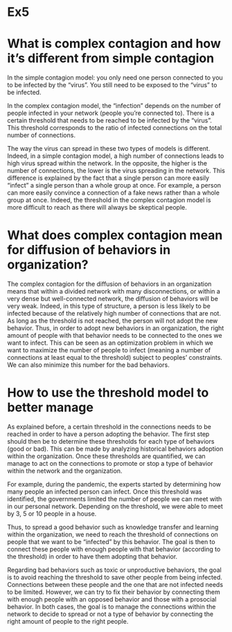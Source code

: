 Ex5
================

# What is complex contagion and how it’s different from simple contagion

In the simple contagion model: you only need one person connected to you
to be infected by the “virus”. You still need to be exposed to the
“virus” to be infected.

In the complex contagion model, the “infection” depends on the number of
people infected in your network (people you’re connected to). There is a
certain threshold that needs to be reached to be infected by the
“virus”. This threshold corresponds to the ratio of infected connections
on the total number of connections.

The way the virus can spread in these two types of models is different.
Indeed, in a simple contagion model, a high number of connections leads
to high virus spread within the network. In the opposite, the higher is
the number of connections, the lower is the virus spreading in the
network. This difference is explained by the fact that a single person
can more easily “infect” a single person than a whole group at once. For
example, a person can more easily convince a connection of a fake news
rather than a whole group at once. Indeed, the threshold in the complex
contagion model is more difficult to reach as there will always be
skeptical people.

# What does complex contagion mean for diffusion of behaviors in organization?

The complex contagion for the diffusion of behaviors in an organization
means that within a divided network with many disconnections, or within
a very dense but well-connected network, the diffusion of behaviors will
be very weak. Indeed, in this type of structure, a person is less likely
to be infected because of the relatively high number of connections that
are not. As long as the threshold is not reached, the person will not
adopt the new behavior. Thus, in order to adopt new behaviors in an
organization, the right amount of people with that behavior needs to be
connected to the ones we want to infect. This can be seen as an
optimization problem in which we want to maximize the number of people
to infect (meaning a number of connections at least equal to the
threshold) subject to peoples’ constraints. We can also minimize this
number for the bad behaviors.

# How to use the threshold model to better manage

As explained before, a certain threshold in the connections needs to be
reached in order to have a person adopting the behavior. The first step
should then be to determine these thresholds for each type of behaviors
(good or bad). This can be made by analyzing historical behaviors
adoption within the organization. Once these thresholds are quantified,
we can manage to act on the connections to promote or stop a type of
behavior within the network and the organization.

For example, during the pandemic, the experts started by determining how
many people an infected person can infect. Once this threshold was
identified, the governments limited the number of people we can meet
with in our personal network. Depending on the threshold, we were able
to meet by 3, 5 or 10 people in a house.

Thus, to spread a good behavior such as knowledge transfer and learning
within the organization, we need to reach the threshold of connections
on people that we want to be “infected” by this behavior. The goal is
then to connect these people with enough people with that behavior
(according to the threshold) in order to have them adopting that
behavior.

Regarding bad behaviors such as toxic or unproductive behaviors, the
goal is to avoid reaching the threshold to save other people from being
infected. Connections between these people and the one that are not
infected needs to be limited. However, we can try to fix their behavior
by connecting them with enough people with an opposed behavior and those
with a prosocial behavior. In both cases, the goal is to manage the
connections within the network to decide to spread or not a type of
behavior by connecting the right amount of people to the right people.
